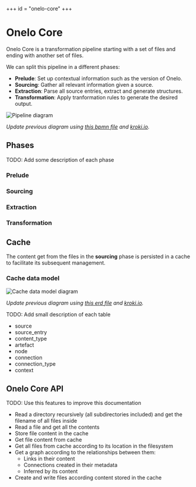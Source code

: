 +++
id = "onelo-core"
+++

# Onelo Core

Onelo Core is a transformation pipeline starting with a set of files and ending with another set of files.

We can split this pipeline in a different phases:

* __Prelude__: Set up contextual information such as the version of Onelo.
* __Sourcing__: Gather all relevant information given a source.
* __Extraction__: Parse all source entries, extract and generate structures.
* __Transformation__: Apply tranformation rules to generate the desired output.

![Pipeline diagram](https://kroki.io/bpmn/svg/eNq9WltzmzgUfs-vYNiX3ZlujDAYnKnTaZO0szNNm0m6ffVgkG1ibuHi269fgSSMMJKVBO9Laox0zvd950g6Ou7HT9swUNYwzfw4mqjgUlMVGLmx50eLifrvr69_2-qn64uPsySMrjw49yM_RyMzBU2Lsqvy64m6zPPkajDYbDaXcbi4jNPFIEugO_jycP9joGtA00zdGNz_vL37rjYmer7s1Nt_6DzP5c-5vW3MuKln-JIzah8zPz54KYFe-vEgc5cwdKrHQTkgDuJ0UMnlexP19qDMVNv75hKsVCV30gXMfzghzBLHhSKTSPRtEqc5TCfqjRMWkeco97EHA5geXv2mUTIudeT4-kJRcFySNHZhllVIHvDnqWZkhu_sEbzsbgvdIndmAYKQpwWsZtK5GUKZ361hlFfTn-rHKSDj6Mi4yBcxSovrr0G8mWoQrPeL7OOAfYctD1qmmw5zJ1tVrj67ub_2891UCw0z3I1UJUJSIf5L6K6UGwep00Lgo8QMawSgcF5saBNn9TsRZvcF7IJQhLlE10QLt25QZP4afnNyuHF2FXLyeQpcuHD1tRAl61MGJVg9G46x60TJmRGkxjzXRbzaPJgUgC8FWvOwtFXxawJXlSwuUhc-wnlXyHCOVy_bqiiDE2GHi_XGc2jYH6HjKU-VL3HYGXmkBN3Z61Hgvibs3ZIQ1xQxyu8AMvocSdCQ55j3KX22-nyfGtTbl8IPqEAyq4MhLSVTun6ehXYPMmHXnMyh7DuloZQHEl5w0kvrX7_zktH-JWn5QAIJ1jmZItSbWYPderdmMHpLRchPNE1LRRFq85DQEcPgRIsGRFrIjjyOx8Z-3bXOZdKYoSwl0sjPk2TeQxpj190JRrl3ZjElfFKY4TjYWOwC_5Y6yVIsCUNQSpLn1Wb3bPUgCXbNyRVKu1sTwvWEJiDRxxsjo5p8TpJgpzwWAczEmjAMpTTR_U1uRT1ogl3zNCG0uzSpuZ7SZDxOV15ONflZ5EmRi-VgyMmVRvMXYz7rQQ7suluOmnGnHJQmIweMvEN1igtTzd748yg5UXY1-bAK0JKIWJYphSpjHE4UdoMTi_NkfAPNXYU6je8TzIsT5JjaWyrbmVr5HeElrhkpmDtDd2gpQ5lzHUPliE0Nde4xtChlvCzSuEjwcV5-mmrBdoHub6rior18Eae7305QYDc3zW-mmgXTfbI-YQ54S8tYr0-bA0aQbJP0FLos2lmFJ2EOmP58NzyFLhiBYKtJkJ3lhr4HxBxJCXKvPFw0qZXKAzWA5u6cOGGvlYw_ZnhL3HX5iFbMNk8dt7xAK8nSySALhFo7hQStRZB54auQ1HEhSKrSBC2O9-DQguTZsPLX4aABJTh-pU6UzeM0dN6riqaPdyMwf118aD4QNA8pDAoPSsHw_KuyfXPrO4vUCSvjjee6r9Ac-xA4EaxHVk_lXlKOuAtgiLaW484Gs98RO3feAh5tJVPPb5liNhpqB1lCVlB1l6C9MVe2E3VooZWzm6jAOhQuXeNMu2sclqcB7DRgsrtyANO9lw9EB7YUYN3qCzA-GXmAybnJBwLssZzEYDzS-4FMChReUpDyRYDE0iUhW-OeVCYlJg8yKUAFSExTEvJI7wsyvinwIJN7hADJ0JaEbJh9Qcb3PR5kchsUINGBKQdZ72u_IHd3HmRysxcgARpGopepKoIMxq8dqOnv5IYbKjxupPvDR2LZktEAI7OnaOC-Fw8x6YrxkYwNSY21zqi9BTFuaPIQk3anQONRV7AF404ws3kKNBh8d2YwOLwqjbhXX-Ii8jLsaohN6Ojfje_lS_TZUJUl9BfLvNwvWMsDnuk3nYZVy5x7GuKGOp_-SHLPs4ZvztinpZNgxNP6cdq4wOkt5J2_B7U1BzY5m81xrflwdNB8OOLBrPyLcbavd8fqHl8Ayx_oruZ-EEzUP-az-cybcbHXtdvQqrFXuyIFb2vvAN9qSB9jP-pY-9m9k65g-tvP_PYvdh3ZTjPB1Gv0ZgO8qfWiPO7Zi5QnXX0eznphl4B6V7ndrhYBpQ3tRoqki9mfuml-UHTd-KAAy_6Ln-n11nsWInU2WKPk2RwL0qX1i8QRzvpQO29i4JavSG_SFOYC1c-6_tqNWCFS0qptZ4amocwYln80IMiMug49LxHSQhUQqZusLSLAtsoU19EfU0SkvgOcmQjum4qIkM4qF2l9wToLUqaJewyzuxd9hLG-t571bCR9UZGYtHP6irOxbhOc52xstmM7tjqmW8vfP0hp2diPh6ABcai9uZREtA1s-0C_rHTeV0pKK0M6yzxlaOOZp4xxLIxl9SOMrVltXcpK9H_ShbTIuRlDOuj8_U07EgYYPWXMaDg8UqZx-dCt82YM7vZzM4b8GCBQpi1MdTr3IIxOypGmLqDHjGG-r9rHhwY1246-viBt68Z_Zry--A9jrYq8)

_Update previous diagram using [this bpmn file](assets/pipeline.bpmn) and [kroki.io](https://kroki.io)._

## Phases

TODO: Add some description of each phase

### Prelude

### Sourcing

### Extraction

### Transformation

## Cache

The content get from the files in the __sourcing__ phase is persisted in a cache to facilitate its subsequent management.

### Cache data model

![Cache data model diagram](https://kroki.io/erd/svg/eNqdUUtrxCAQvs-vkO0tIZC9FNq_EsriYxKkrgYzWRpK_3tX85Y0h950vudoJZ0l_KIP9i0a6Yzz7-zyUotaKHH5gewTB3hw0yNA1bneS0yZQry-BaZW4F1PCKTv2BG_t4vkhpb8cCLMJ144ck9Yc0nhEstZutHQRhCqGT0xm0RPsnUqqatKLFU5EUmTQVDYSa9b0s5CbrRF3oxF0vBdM6iesEUZZH9FOK8bbQM7I-4bjMKD0NVpzfpXkcg4WdhwgWbnHdWL-cmjwvYnWVYUVzZO9sC1KHI21zuAtmkA4X_CPGPrDstwDhjlyzjxWMdLKqxmBz4bMG6RvF4iTtL2YLZk_gJ7GCF0)

_Update previous diagram using [this erd file](assets/cache-data-model.erd) and [kroki.io](https://kroki.io)._

TODO: Add small description of each table

* source
* source_entry
* content_type
* artefact
* node
* connection
* connection_type
* context

## Onelo Core API

TODO: Use this features to improve this documentation

* Read a directory recursively (all subdirectories included) and get the filename of all files inside
* Read a file and get all the contents
* Store file content in the cache
* Get file content from cache
* Get all files from cache according to its location in the filesystem
* Get a graph according to the relationships between them:
  * Links in their content
  * Connections created in their metadata
  * Inferred by its content
* Create and write files according content stored in the cache